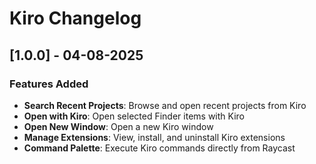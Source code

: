 # Kiro Changelog

## [1.0.0] - 04-08-2025

### Features Added
- **Search Recent Projects**: Browse and open recent projects from Kiro
- **Open with Kiro**: Open selected Finder items with Kiro
- **Open New Window**: Open a new Kiro window
- **Manage Extensions**: View, install, and uninstall Kiro extensions
- **Command Palette**: Execute Kiro commands directly from Raycast
